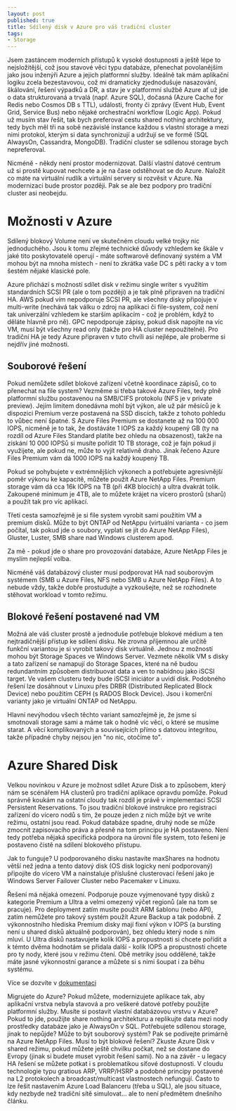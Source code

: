 ```yaml
---
layout: post
published: true
title: Sdílený disk v Azure pro váš tradiční cluster
tags:
- Storage
---
```

Jsem zastáncem moderních přístupů k vysoké dostupnosti a ještě lépe to nejsložitější, což jsou stavové věci typu databáze, přenechat povolanějším jako jsou inženýři Azure a jejich platformní služby. Ideálně tak mám aplikační logiku zcela bezestavovou, což mi dramaticky zjednodušuje nasazování, škálování, řešení výpadků a DR, a stav je v platformní službě Azure ať už jde o data strukturovaná a trvalá (např. Azure SQL), dočasná (Azure Cache for Redis nebo Cosmos DB s TTL), události, fronty či zprávy (Event Hub, Event Grid, Service Bus) nebo nějaké orchestrační workflow (Logic App). Pokud už musím stav řešit, tak bych preferoval cestu shared nothing architektury, tedy bych měl tři na sobě nezávislé instance každou s vlastní storage a mezi nimi protokol, kterým si data synchronizují a udržují se ve formě (SQL AlwaysOn, Cassandra, MongoDB). Tradiční cluster se sdílenou storage bych nepreferoval.

Nicméně - někdy není prostor modernizovat. Další vlastní datové centrum už si prostě kupovat nechcete a je na čase odstěhovat se do Azure. Naložit co máte na virtuální rudlík a virtuální servery si rozvěsit v Azure. Na modernizaci bude prostor později. Pak se ale bez podpory pro tradiční cluster asi neobejdu.

# Možnosti v Azure
Sdílený blokový Volume není ve skutečném cloudu velké trojky nic jednoduchého. Jsou k tomu zřejmé technické důvody vzhledem ke škále v jaké tito poskytovatelé operují - máte softwarově definovaný systém a VM mohou být na mnoha místech - není to zkrátka vaše DC s pěti racky a v tom šestém nějaké klasické pole. 

Azure přichází s možností sdílet disk v režimu single writer s využitím standardních SCSI PR (ale o tom později) a je tak plně připraven na tradiční HA. AWS pokud vím nepodporuje SCSI PR, ale všechny disky připojuje v multi-write (nechává tak válku o zdroj na aplikaci či file-system, což není tak univerzální vzhledem ke starším aplikacím - což je problém, když to děláte hlavně pro ně). GPC nepodporuje zápisy, pokud disk napojíte na víc VM, musí být všechny read only (takže pro HA cluster nepoužitelné). Pro tradiční HA je tedy Azure připraven v tuto chvíli asi nejlépe, ale proberme si nejdřív jiné možnosti.

## Souborové řešení
Pokud nemůžete sdílet blokové zařízení včetně koordinace zápisů, co to přenechat na file system? Vezměme si třeba takové Azure Files, tedy plně platformní službu postavenou na SMB/CIFS protokolu (NFS je v private preview). Jejím limitem donedávna mohl být výkon, ale už pár měsíců je k dispozici Premium verze postavená na SSD discích, takže z tohoto pohledu to vůbec není špatné. S Azure Files Premium se dostanete až na 100 000 IOPS, nicméně je to tak, že dostáváte 1 IOPS za každý koupený GB (ty na rozdíl od Azure Files Standard platíte bez ohledu na obsazenost), takže na získání 10 000 IOPSů si musíte pořídit 10 TB storage, což je fajn pokud ji využijete, ale pokud ne, může to vyjít relativně draho. Jinak řečeno Azure Files Premium vám dá 1000 IOPS na každý koupený TB.

Pokud se pohybujete v extrémnějších výkonech a potřebujete agresivnější poměr výkonu ke kapacitě, můžete použít Azure NetApp Files. Premium storage vám dá cca 16k IOPS na TB (při 4KB blocích) a ultra dvakrát tolik. Zakoupené minimum je 4TB, ale to můžete krájet na vícero prostorů (sharů) a použít tak pro víc aplikací. 

Třetí cesta samozřejmě je si file system vyrobit sami použitím VM a premium disků. Může to být ONTAP od NetAppu (virtuální varianta - co jsem počítal, tak pokud jde o soubory, vyplatí se jít do Azure NetApp Files), Gluster, Luster, SMB share nad Windows clusterem apod.

Za mě - pokud jde o share pro provozování databáze, Azure NetApp Files je myslím nejlepší volba.

Nicméně váš databázový cluster musí podporovat HA nad souborovým systémem (SMB u Azure Files, NFS nebo SMB u Azure NetApp Files). A to nebude vždy, takže dobře prostudujte a vyzkoušejte, než se rozhodnete stěhovat workload v tomto režimu.

## Blokové řešení postavené nad VM
Možná ale váš cluster prostě a jednoduše potřebuje blokové médium a ten nejtradičnější přístup ke sdílení disku. Ne zrovna příjemnou ale určitě funkční variantou je si vyrobit takový disk virtuálně. Jednou z možností mohou být Storage Spaces ve Windows Server. Vezmete několik VM s disky a tato zařízení se namapují do Storage Spaces, které na ně budou redundantním způsobem distribuovat data a ven to nabídnou jako iSCSI target. Ve vašem clusteru tedy bude iSCSI iniciátor a uvidí disk. Podobného řešení lze dosáhnout v Linuxu přes DRBR (Distributed Replicated Block Device) nebo použitím CEPH (s RADOS Block Device). Jsou i komerční varianty jako je virtuální ONTAP od NetAppu.

Hlavní nevýhodou všech těchto variant samozřejmě je, že jsme si smotnovali storage sami a máme tak o hodně víc věcí, o které se musíme starat. A věcí komplikovaných a souvisejících přímo s datovou integritou, takže případné chyby nejsou jen "no nic, otočíme to".

# Azure Shared Disk
Velkou novinkou v Azure je možnost sdílet Azure Disk a to způsobem, který nám se scénářem HA clusterů pro tradiční aplikace opravdu pomůže. Pokud správně koukám na ostatní cloudy tak rozdíl je právě v implementaci SCSI Persistent Reservations. To jsou tradiční blokové instrukce pro registraci zařízení do vícero nodů s tím, že pouze jeden z nich může být ve write režimu, ostatní jsou read. Pokud databáze spadne, druhý node se může zmocnit zapisovacího práva a přesně na tom principu je HA postaveno. Není tedy potřeba nějaká specifická podpora na úrovni file system, toto řešení je postaveno čistě na sdílení blokového přístupu. 

Jak to funguje? U podporovaného disku nastavíte maxShares na hodnotu větší než jedna a tento datový disk (OS disk logicky není podporovaný) připojíte do vícero VM a nainstaluje příslušné clusterovací řešení jako je Windows Server Failover Cluster nebo Pacemaker v Linuxu. 

Řešení má nějaká omezení. Podporuje pouze vyjmenované typy disků z kategorie Premium a Ultra a velmi omezený výčet regionů (ale na tom se pracuje). Pro deployment zatím musíte použít ARM šablonu (nebo API), zatím nemůžete pro takový systém použít Azure Backup a tak podobně. Z výkonnostního hlediska Premium disky mají fixní výkon v IOPS (a bursting není u shared disků aktuálně podporován), bez ohledu který node s ním mluví. U Ultra disků nastavujete kolik IOPS a propustnosti si chcete pořídit a k témto dvěma hodnotám se přidala další - kolik IOPS a propustnosti chcete pro ty nody, které jsou v režimu čtení. Obě metriky jsou oddělené, takže máte jasné výkonnostní garance a můžete si s nimi šoupat i za běhu systému.

Více se dozvíte v [dokumentaci](https://docs.microsoft.com/en-us/azure/virtual-machines/windows/disks-shared)


Migrujete do Azure? Pokud můžete, modernizujete aplikace tak, aby aplikační vrstva nebyla stavová a pro veškeré datové potřeby použijte platformní služby. Musíte si postavit vlastní databázovou vrstvu v Azure? Pokud to jde, použijte share nothing architekturu a replikujte data mezi nody prostředky databáze jako je AlwaysOn v SQL. Potřebujete sdílenou storage, jinak to nepůjde? Může to být souborový systém? Pak se podívejte primárně na Azure NetApp Files. Musí to být blokové řešení? Zkuste Azure Disk v shared režimu, pokud můžete ještě chvilku počkat, než se dostane do Evropy (jinak si budete muset vyrobit řešení sami). No a na závěr - u legacy HA řešení se můžete potkat i s problematikou síťové dostupnosti. V cloudu technologie typu gratious ARP, VRRP/HSRP a podobné principy postavené na L2 protokolech a broadcast/multicast vlastnostech nefungují. Často to lze řešit nastavením Azure Load Balanceru (třeba u SQL), ale jsou situace, kdy nezbyde než tradiční sítě simulovat... ale to není předmětem dnešního článku.